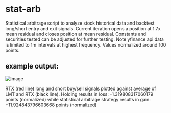 # stat-arb

Statistical arbitrage script to analyze stock historical data and backtest long/short entry and exit signals. Current iteration opens a position at 1.7x mean residual and closes position at mean residual. Constants and securities tested can be adjusted for further testing. Note yfinance api data is limited to 1m intervals at highest frequency. Values normalized around 100 points.

## example output:
![image](https://github.com/wbalkan/stat-arb/assets/96204851/8ca2f934-90fa-43e7-ac00-ff3a9499f65b)

RTX (red line) long and short buy/sell signals plotted against average of LMT and RTX (black line). Holding results in loss: -1.319808317060179 points (normalized) while statistical arbitrage strategy results in gain: +11.924843796603668 points (normalized)
